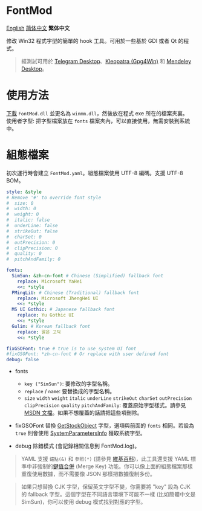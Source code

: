 # FontMod
[English](README.md) [简体中文](README.zh_CN.md) **繁体中文**

修改 Win32 程式字型的簡單的 hook 工具。可用於一些基於 GDI 或者 Qt 的程式。

> 經測試可用於 [Telegram Desktop](https://desktop.telegram.org/)、[Kleopatra (Gpg4Win)](https://www.gpg4win.org/) 和 [Mendeley Desktop](https://www.mendeley.com/download-desktop/)。

# 使用方法
[下載](https://github.com/ysc3839/FontMod/releases) `FontMod.dll` 並更名為 `winmm.dll`，然後放在程式 exe 所在的檔案夾裏。  
使用者字型: 把字型檔案放在 `fonts` 檔案夾內，可以直接使用，無需安裝到系統中。

# 組態檔案
初次運行時會建立 `FontMod.yaml`。組態檔案使用 UTF-8 編碼。支援 UTF-8 BOM。
```yaml
style: &style
# Remove '#' to override font style
#  size: 0
#  width: 0
#  weight: 0
#  italic: false
#  underLine: false
#  strikeOut: false
#  charSet: 0
#  outPrecision: 0
#  clipPrecision: 0
#  quality: 0
#  pitchAndFamily: 0

fonts:
  SimSun: &zh-cn-font # Chinese (Simplified) fallback font
    replace: Microsoft YaHei
    <<: *style
  PMingLiU: # Chinese (Traditional) fallback font
    replace: Microsoft JhengHei UI
    <<: *style
  MS UI Gothic: # Japanese fallback font
    replace: Yu Gothic UI
    <<: *style
  Gulim: # Korean fallback font
    replace: 맑은 고딕
    <<: *style

fixGSOFont: true # true is to use system UI font
#fixGSOFont: *zh-cn-font # Or replace with user defined font
debug: false
```
* fonts
  * `key ("SimSun")`: 要修改的字型名稱。
  * `replace` / `name`: 要替換成的字型名稱。
  * `size` `width` `weight` `italic` `underLine` `strikeOut` `charSet` `outPrecision` `clipPrecision` `quality` `pitchAndFamily`: 覆蓋原始字型樣式。請參見 [MSDN 文檔](https://docs.microsoft.com/en-us/windows/desktop/api/wingdi/ns-wingdi-logfontw)。如果不想覆蓋的話請把這些項刪除。

* fixGSOFont
替換 [GetStockObject](https://docs.microsoft.com/en-us/windows/desktop/api/winuser/nf-winuser-getsyscolorbrush) 字型，選項與前面的 `fonts` 相同。若設為 `true` 則會使用 [SystemParametersInfo](https://docs.microsoft.com/en-us/windows/desktop/api/winuser/nf-winuser-systemparametersinfow#spi_getnonclientmetrics) 獲取系統字型。

* debug
除錯模式 (會記錄相關信息到 FontMod.log)。

> YAML 支援 `錨點(&)` 和 `參照(*)` (請參見 [維基百科](https://zh.wikipedia.org/wiki/YAML#%E8%B3%87%E6%96%99%E5%90%88%E4%BD%B5%E5%92%8C%E5%8F%83%E8%80%83))，此工具還支援 YAML 標準中非強制的[鍵值合併](https://yaml.org/type/merge.html) (Merge Key) 功能。你可以像上面的組態檔案那樣重復使用數據，而不需要像 JSON 那樣把數據復制多份。

> 如果只想替換 CJK 字型，保留英文字型不變，你需要將 "key" 設為 CJK 的 fallback 字型。這個字型在不同語言環境下可能不一樣 (比如簡體中文是 SimSun)，你可以使用 debug 模式找到對應的字型。
